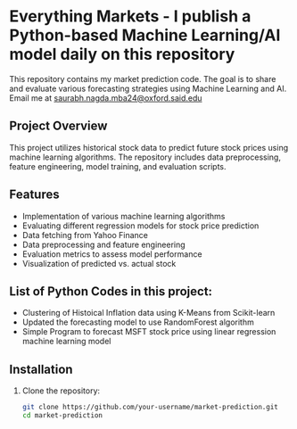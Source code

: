 # Everything Markets - I publish a Python-based Machine Learning/AI model daily on this repository

This repository contains my market prediction code. The goal is to share and evaluate various forecasting strategies using Machine Learning and AI.
Email me at saurabh.nagda.mba24@oxford.said.edu 

## Project Overview

This project utilizes historical stock data to predict future stock prices using machine learning algorithms. The repository includes data preprocessing, feature engineering, model training, and evaluation scripts.

## Features 
- Implementation of various machine learning algorithms
- Evaluating different regression models for stock price prediction
- Data fetching from Yahoo Finance
- Data preprocessing and feature engineering
- Evaluation metrics to assess model performance
- Visualization of predicted vs. actual stock

## List of Python Codes in this project:
- Clustering of Histoical Inflation data using K-Means from Scikit-learn
- Updated the forecasting model to use RandomForest algorithm
- Simple Program to forecast MSFT stock price using linear regression machine learning model

## Installation

1. Clone the repository:
   ```bash
   git clone https://github.com/your-username/market-prediction.git
   cd market-prediction
